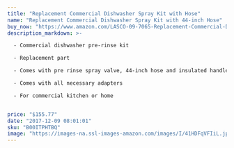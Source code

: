 ```yaml
---
title: "Replacement Commercial Dishwasher Spray Kit with Hose"
name: "Replacement Commercial Dishwasher Spray Kit with 44-inch Hose"
buy_now: "https://www.amazon.com/LASCO-09-7065-Replacement-Commercial-Dishwasher/dp/B00ITPHTBQ?SubscriptionId=AKIAIA5RBQIWQVTCUEUQ&tag=giftideaninja-20&linkCode=xm2&camp=2025&creative=165953&creativeASIN=B00ITPHTBQ"
description_markdown: >-

  - Commercial dishwasher pre-rinse kit

  - Replacement part

  - Comes with pre rinse spray valve, 44-inch hose and insulated handle

  - Comes with all necessary adapters

  - For commercial kitchen or home


price: "$155.77"
date: "2017-12-09 08:01:01"
sku: "B00ITPHTBQ"
image: "https://images-na.ssl-images-amazon.com/images/I/41HDFqVFIiL.jpg"
---
```

